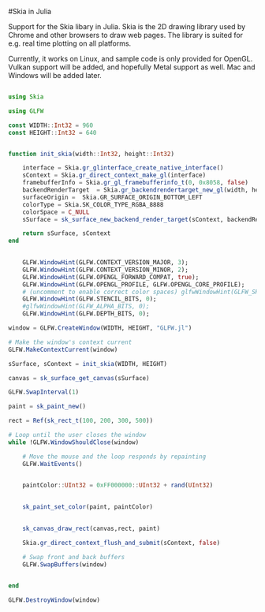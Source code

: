 #Skia in Julia

Support for the Skia libary in Julia. Skia is the 2D drawing library used by Chrome and other browsers to draw web pages. The library is suited for e.g. real time plotting on all platforms. 

Currently, it works on Linux, and sample code is only provided for OpenGL. Vulkan support will be added, and hopefully Metal support as well. Mac and Windows will be added later.

```julia

using Skia

using GLFW

const WIDTH::Int32 = 960
const HEIGHT::Int32 = 640


function init_skia(width::Int32, height::Int32)

	interface = Skia.gr_glinterface_create_native_interface()
	sContext = Skia.gr_direct_context_make_gl(interface)
	framebufferInfo = Skia.gr_gl_framebufferinfo_t(0, 0x8058, false)
	backendRenderTarget  = Skia.gr_backendrendertarget_new_gl(width, height, Int32(0), Int32(0), Ref(framebufferInfo))
	surfaceOrigin =  Skia.GR_SURFACE_ORIGIN_BOTTOM_LEFT	
	colorType = Skia.SK_COLOR_TYPE_RGBA_8888
	colorSpace = C_NULL
	sSurface = sk_surface_new_backend_render_target(sContext, backendRenderTarget, surfaceOrigin, colorType, colorSpace, C_NULL)

	return sSurface, sContext
end

   
	GLFW.WindowHint(GLFW.CONTEXT_VERSION_MAJOR, 3);
	GLFW.WindowHint(GLFW.CONTEXT_VERSION_MINOR, 2);
	GLFW.WindowHint(GLFW.OPENGL_FORWARD_COMPAT, true);
	GLFW.WindowHint(GLFW.OPENGL_PROFILE, GLFW.OPENGL_CORE_PROFILE);
	# (uncomment to enable correct color spaces) glfwWindowHint(GLFW_SRGB_CAPABLE, GL_TRUE);
	GLFW.WindowHint(GLFW.STENCIL_BITS, 0);
	#glfwWindowHint(GLFW_ALPHA_BITS, 0);
	GLFW.WindowHint(GLFW.DEPTH_BITS, 0);

window = GLFW.CreateWindow(WIDTH, HEIGHT, "GLFW.jl")

# Make the window's context current
GLFW.MakeContextCurrent(window)

sSurface, sContext = init_skia(WIDTH, HEIGHT)

canvas = sk_surface_get_canvas(sSurface)

GLFW.SwapInterval(1)

paint = sk_paint_new()

rect = Ref(sk_rect_t(100, 200, 300, 500))

# Loop until the user closes the window
while !GLFW.WindowShouldClose(window)

	# Move the mouse and the loop responds by repainting
	GLFW.WaitEvents()
 

	paintColor::UInt32 = 0xFF000000::UInt32 + rand(UInt32)

	
	sk_paint_set_color(paint, paintColor)

	
	sk_canvas_draw_rect(canvas,rect, paint)

	Skia.gr_direct_context_flush_and_submit(sContext, false)

	# Swap front and back buffers
	GLFW.SwapBuffers(window)

	
end

GLFW.DestroyWindow(window)


```

